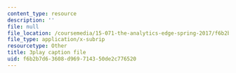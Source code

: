 ```yaml
---
content_type: resource
description: ''
file: null
file_location: /coursemedia/15-071-the-analytics-edge-spring-2017/f6b2b7d63608d969714350de2c776520_gE1wRDQMR8E.srt
file_type: application/x-subrip
resourcetype: Other
title: 3play caption file
uid: f6b2b7d6-3608-d969-7143-50de2c776520
---
```

